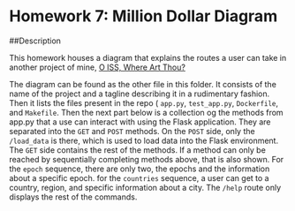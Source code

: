 
# Homework 7: Million Dollar Diagram

##Description

This homework houses a diagram that explains the routes a user can take in another project of mine, [O ISS, Where Art Thou?](https://github.com/aneeshroy/o-iss-where-art-thou)

The diagram can be found as the other file in this folder. It consists of the name of the project and a tagline describing it in a rudimentary fashion. Then it lists the files present in the repo ( `app.py`, `test_app.py`, `Dockerfile`, and `Makefile`. Then the next part below is a collection og the methods from app.py that a use can interact with using the Flask application. They are separated into the `GET` and `POST` methods. On the `POST` side, only the `/load_data` is there, which is used to load data into the Flask environment. The `GET` side contains the rest of the methods. If a method can only be reached by sequentially completing methods above, that is also shown. For the `epoch` sequence, there are only two, the epochs and the information about a specific epoch. for the `countries` sequence, a user can get to a country, region, and specific information about a city. The `/help` route only displays the rest of the commands.
 
